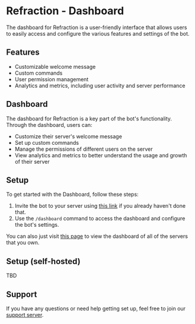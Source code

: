 # Refraction - Dashboard

The dashboard for Refraction is a user-friendly interface that allows users to easily access and configure the various features and settings of the bot.

## Features

- Customizable welcome message
- Custom commands
- User permission management
- Analytics and metrics, including user activity and server performance

## Dashboard

The dashboard for Refraction is a key part of the bot's functionality. Through the dashboard, users can:

- Customize their server's welcome message
- Set up custom commands
- Manage the permissions of different users on the server
- View analytics and metrics to better understand the usage and growth of their server

## Setup

To get started with the Dashboard, follow these steps:

1. Invite the bot to your server using [this link](https://refraction.us.to/add) if you already haven't done that.
2. Use the `/dashboard` command to access the dashboard and configure the bot's settings.

You can also just visit [this page](https://refraction.us.to/dashboard/) to view the dashboard of all of the servers that you own.

## Setup (self-hosted)

TBD

## Support

If you have any questions or need help getting set up, feel free to join our [support server](refraction.us.to/support).
